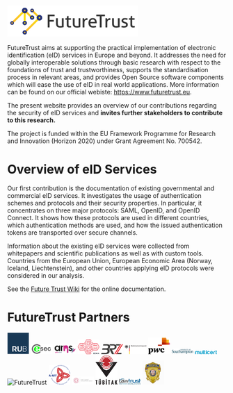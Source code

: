 <img src="https://github.com/RUB-NDS/FutureTrust/blob/master/images/futuretrust.jpg" width="300" alt="FutureTrust">

FutureTrust aims at supporting the practical implementation of electronic identification (eID) services in Europe and beyond. It addresses the need for globally interoperable solutions through basic research with respect to the foundations of trust and trustworthiness, supports the standardisation process in relevant areas, and provides Open Source software components which will ease the use of eID in real world applications. More information can be found on our official webiste: https://www.futuretrust.eu.

The present website provides an overview of our contributions regarding the security of eID services and **invites further stakeholders to contribute to this research.** 

The project is funded within the EU Framework Programme for Research and Innovation (Horizon 2020) under Grant Agreement No. 700542.


# Overview of eID Services

Our first contribution is the documentation of existing governmental and commercial eID services. It investigates the usage of authentication schemes and protocols and their security properties. In particular, it concentrates on three major protocols: SAML, OpenID, and OpenID Connect. It shows how these protocols are used in different countries, which authentication methods are used, and how the issued authentication tokens are transported over secure channels.

Information about the existing eID services were collected from whitepapers and scientific publications as well as with custom tools. Countries from the European Union, European Economic Area (Norway, Iceland, Liechtenstein), and other countries applying eID protocols were considered in our analysis.

See the [Future Trust Wiki](https://github.com/RUB-NDS/FutureTrust/wiki) for the online documentation.

# FutureTrust Partners

<img src="https://github.com/RUB-NDS/FutureTrust/blob/master/images/rub.png" width="50" alt="FutureTrust">
<img src="https://github.com/RUB-NDS/FutureTrust/blob/master/images/ecsec.png" width="50" alt="FutureTrust">
<img src="https://github.com/RUB-NDS/FutureTrust/blob/master/images/arhs.png" width="50" alt="FutureTrust">
<img src="https://github.com/RUB-NDS/FutureTrust/blob/master/images/eema.png" width="50" alt="FutureTrust">
<img src="https://github.com/RUB-NDS/FutureTrust/blob/master/images/brz.png" width="50" alt="FutureTrust">
<img src="https://github.com/RUB-NDS/FutureTrust/blob/master/images/bva.png" width="50" alt="FutureTrust">
<img src="https://github.com/RUB-NDS/FutureTrust/blob/master/images/pwc.png" width="50" alt="FutureTrust">
<img src="https://github.com/RUB-NDS/FutureTrust/blob/master/images/soton.png" width="50" alt="FutureTrust">
<img src="https://github.com/RUB-NDS/FutureTrust/blob/master/images/multicert.png" width="50" alt="FutureTrust">
<img src="https://github.com/RUB-NDS/FutureTrust/blob/master/images/trustable.png" width="50" alt="FutureTrust">
<img src="https://github.com/RUB-NDS/FutureTrust/blob/master/images/asit.png" width="50" alt="FutureTrust">
<img src="https://github.com/RUB-NDS/FutureTrust/blob/master/images/psda.jpg" width="50" alt="FutureTrust">
<img src="https://github.com/RUB-NDS/FutureTrust/blob/master/images/tubitak.png" width="50" alt="FutureTrust">
<img src="https://github.com/RUB-NDS/FutureTrust/blob/master/images/lawtrust.jpg" width="50" alt="FutureTrust">
<img src="https://github.com/RUB-NDS/FutureTrust/blob/master/images/mup.png" width="50" alt="FutureTrust">

